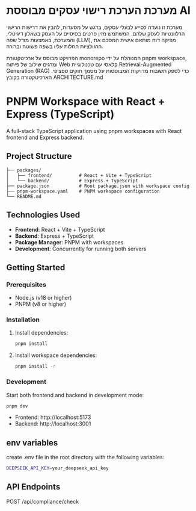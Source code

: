 # מערכת הערכת רישוי עסקים מבוססת AI
מערכת זו נועדה לסייע לבעלי עסקים, בדגש על מסעדות, להבין את דרישות הרישוי הרלוונטיות לעסק שלהם. המשתמש מזין פרטים בסיסיים על העסק בשאלון דיגיטלי, והמערכת, באמצעות מודל שפה (LLM), מפיקה דוח מותאם אישית המסכם את הרגולציות החלות עליו בשפה פשוטה וברורה.

הפרויקט מבוסס על ארכיטקטורת monorepo המנוהלת על ידי pnpm workspace, ומדגים שילוב של פיתוח Web קלאסי עם טכנולוגיית Retrieval-Augmented Generation (RAG) כדי לספק תשובות מדויקות המבוססות על מסמך חוקים ספציפי. הארכיטקטורה בקובץ ARCHITECTURE.md

# PNPM Workspace with React + Express (TypeScript)

A full-stack TypeScript application using pnpm workspaces with React frontend and Express backend.

## Project Structure

```
├── packages/
│   ├── frontend/          # React + Vite + TypeScript
│   └── backend/           # Express + TypeScript
├── package.json           # Root package.json with workspace config
├── pnpm-workspace.yaml    # PNPM workspace configuration
└── README.md
```

## Technologies Used

- **Frontend**: React + Vite + TypeScript
- **Backend**: Express + TypeScript
- **Package Manager**: PNPM with workspaces
- **Development**: Concurrently for running both servers

## Getting Started

### Prerequisites

- Node.js (v18 or higher)
- PNPM (v8 or higher)

### Installation

1. Install dependencies:

   ```bash
   pnpm install
   ```

2. Install workspace dependencies:
   ```bash
   pnpm install -r
   ```

### Development

Start both frontend and backend in development mode:

```bash
pnpm dev
```

- Frontend: http://localhost:5173
- Backend: http://localhost:3001

## env variables

create .env file in the root directory with the following variables:

```bash
DEEPSEEK_API_KEY=your_deepseek_api_key
```

## API Endpoints

POST /api/compliance/check


